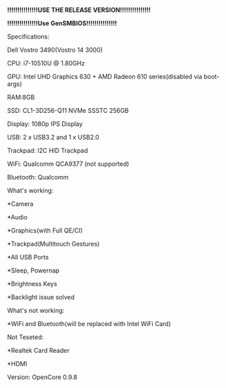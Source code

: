 **!!!!!!!!!!!!!!!USE THE RELEASE VERSION!!!!!!!!!!!!!!!**

**!!!!!!!!!!!!!!!Use GenSMBIOS!!!!!!!!!!!!!!!**

Specifications:

Dell Vostro 3490(Vostro 14 3000)

CPU: i7-10510U @ 1.80GHz

GPU: Intel UHD Graphics 630 + AMD Radeon 610 series(disabled via boot-args)

RAM:8GB

SSD: CL1-3D256-Q11 NVMe SSSTC 256GB

Display: 1080p IPS Display

USB: 2 x USB3.2 and 1 x USB2.0

Trackpad: I2C HID Trackpad

WiFi: Qualcomm QCA9377 (not supported)

Bluetooth: Qualcomm

What's working:

*Camera

*Audio

*Graphics(with Full QE/CI)

*Trackpad(Multitouch Gestures)

*All USB Ports

*Sleep, Powernap

*Brightness Keys

*Backlight issue solved

What's not working:

*WiFi and Bluetooth(will be replaced with Intel WiFi Card)

Not Teseted:

*Realtek Card Reader

*HDMI

Version: OpenCore 0.9.8
